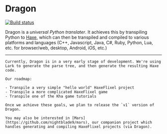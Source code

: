# Dragon

[![Build status](https://travis-ci.org/nightblade9/dragon.svg?branch=master)](https://travis-ci.org/nightblade9/dragon/)

Dragon is a *universal Python translater*. It achieves this by transpiling Python to [Haxe](http://haxe.org), which can then be transpiled and compiled to various platforms and languages (C++, Javascript, Java, C#, Ruby, Python, Lua, etc. for browser/web, desktop, Android, iOS, etc.)

----

    Currently, Dragon is in a very early stage of development. We're using Lark to generate the parse tree, and then generate the resulting Haxe code. 

    Our roadmap:

    - Transpile a very simple "hello world" HaxeFlixel project
    - Transpile a more complicated HaxeFlixel game
    - Transpile one of the Kha game tutorials
    
    Once we achieve these goals, we plan to release the `v1` version of Dragon.

    You may also be interested in [Mars](https://github.com/nightblade9/mars), our companion project which handles generating and compiling HaxeFlixel projects (via Dragon).